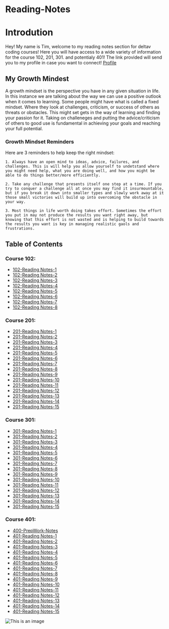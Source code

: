 # Reading-Notes

# Introdution
  Hey! My name is Tim, welcome to my reading notes section for deltav coding courses! Here you will have access to a wide variety of information for the course 102, 201, 301. and potentialy 401! The link provided will send you to my profile in case you want to connect! [Profile](https://github.com/TimM32)
## My Growth Mindest
  A growth mindset is the perspective you have in any given situation in life. In this instance we are talking about the way we can use a positive outlook when it comes to learning. Some people might have what is called a fixed mindset. Where they look at challenges, criticism, or success of others as threats or obstacles. This might set gets in the way of learning and finding your passion for it. Taking on challeneges and putting the advice/criticism of others to good use is fundamental in achieving your goals and reaching your full potential.
  
### Growth Mindset Reminders
  Here are 3 reminders to help keep the right mindset:
    
    1. Always have an open mind to ideas, advice, failures, and challenges. This is will help you allow yourself to undetstand where you might need help, what you are doing well, and how you might be able to do things better/more efficiently.
    
    2. Take any challenge that presents itself one step at a time. If you try to conquer a challenge all at once you may find it insurmountable, but if you break it down into smaller types and slowly work away at it those small victories will build up into overcoming the obstacle in your way.
   
    3. Most things in life worth doing takes effort. Sometimes the effort you put in may not produce the results you want right away, but knowing that this effort is not wasted and is helping to build towards the results you want is key in managing realistic gaols and frustrations.

## Table of Contents

### Course 102:

- [102-Reading Notes-1](reading-notes-01.md)
- [102-Reading Notes-2](reading-notes-02.md)
- [102-Reading Notes-3](reading-notes-03.md)
- [102-Reading Notes-4](reading-notes-04.md)
- [102-Reading Notes-5](reading-notes-05.md)
- [102-Reading Notes-6](reading-notes-06.md)
- [102-Reading Notes-7](reading-notes-07.md)
- [102-Reading Notes-8](reading-notes-08.md)

### Course 201:

- [201-Reading Notes-1](reading-notes-201.md)
- [201-Reading Notes-2](reading-notes-202.md)
- [201-Reading Notes-3](reading-notes-203.md)
- [201-Reading Notes-4](reading-notes-204.md)
- [201-Reading Notes-5](reading-notes-205.md)
- [201-Reading Notes-6](reading-notes-206.md)
- [201-Reading Notes-7](reading-notes-207.md)
- [201-Reading Notes-8](reading-notes-208.md)
- [201-Reading Notes-9](reading-notes-209.md)
- [201-Reading Notes-10](reading-notes-210.md)
- [201-Reading Notes-11](reading-notes-211.md)
- [201-Reading Notes-12](reading-notes-212.md)
- [201-Reading Notes-13](reading-notes-213.md)
- [201-Reading Notes-14](reading-notes-214.md)
- [201-Reading Notes-15](reading-notes-215.md)

### Course 301:

- [301-Reading Notes-1](reading-notes-301.md)
- [301-Reading Notes-2](reading-notes-302.md)
- [301-Reading Notes-3](reading-notes-303.md)
- [301-Reading Notes-4](reading-notes-304.md)
- [301-Reading Notes-5](reading-notes-305.md)
- [301-Reading Notes-6](reading-notes-306.md)
- [301-Reading Notes-7](reading-notes-307.md)
- [301-Reading Notes-8](reading-notes-308.md)
- [301-Reading Notes-9](reading-notes-309.md)
- [301-Reading Notes-10](reading-notes-310.md)
- [301-Reading Notes-11](reading-notes-311.md)
- [301-Reading Notes-12](reading-notes-312.md)
- [301-Reading Notes-13](reading-notes-313.md)
- [301-Reading Notes-14](reading-notes-314.md)
- [301-Reading Notes-15](reading-notes-315.md)

### Course 401:

- [400-PrepWork-Notes](reading-notes-400.md)
- [401-Reading Notes-1](reading-notes-401.md)
- [401-Reading Notes-2](reading-notes-402.md)
- [401-Reading Notes-3](reading-notes-403.md)
- [401-Reading Notes-4](reading-notes-404.md)
- [401-Reading Notes-5](reading-notes-405.md)
- [401-Reading Notes-6](reading-notes-406.md)
- [401-Reading Notes-7](reading-notes-407.md)
- [401-Reading Notes-8](reading-notes-408.md)
- [401-Reading Notes-9](reading-notes-409.md)
- [401-Reading Notes-10](reading-notes-410.md)
- [401-Reading Notes-11](reading-notes-411.md)
- [401-Reading Notes-12](reading-notes-412.md)
- [401-Reading Notes-13](reading-notes-413.md)
- [401-Reading Notes-14](reading-notes-414.md)
- [401-Reading Notes-15](reading-notes-415.md)


![This is an image](https://external-preview.redd.it/fue2a8dUlz0f7pogTkBcWkrLhExwzgRo41_IBrwbBQY.jpg?auto=webp&s=44b8acc3cba1ac5ff73372aeffd79c6bc71bcc4a)
